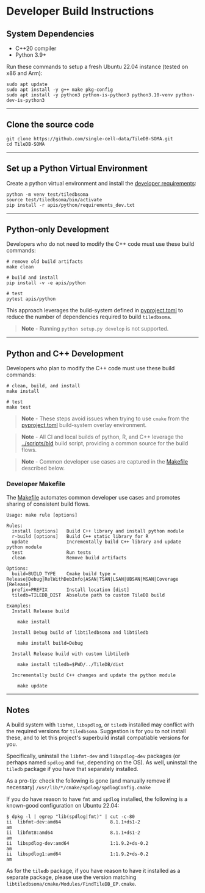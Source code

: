 # Developer Build Instructions

## System Dependencies

- C++20 compiler
- Python 3.9+

Run these commands to setup a fresh Ubuntu 22.04 instance (tested on x86 and Arm):

```
sudo apt update
sudo apt install -y g++ make pkg-config
sudo apt install -y python3 python-is-python3 python3.10-venv python-dev-is-python3
```

______________________________________________________________________

## Clone the source code

```
git clone https://github.com/single-cell-data/TileDB-SOMA.git
cd TileDB-SOMA
```

______________________________________________________________________

## Set up a Python Virtual Environment

Create a python virtual environment and install the [developer requirements](../apis/python/requirements_dev.txt):

```
python -m venv test/tiledbsoma
source test/tiledbsoma/bin/activate
pip install -r apis/python/requirements_dev.txt
```

______________________________________________________________________

## Python-only Development

Developers who do not need to modify the C++ code must use these build commands:

```
# remove old build artifacts
make clean

# build and install
pip install -v -e apis/python

# test
pytest apis/python
```

This approach leverages the build-system defined in [pyproject.toml](../apis/python/pyproject.toml) to reduce the number of dependencies required to build `tiledbsoma`.

> **Note** - Running `python setup.py develop` is not supported.

______________________________________________________________________

## Python and C++ Development

Developers who plan to modify the C++ code must use these build commands:

```
# clean, build, and install
make install

# test
make test
```

> **Note** - These steps avoid issues when trying to use `cmake` from the [pyproject.toml](../apis/python/pyproject.toml) build-system overlay environment.

> **Note** - All CI and local builds of python, R, and C++ leverage the [../scripts/bld](../scripts/bld) build script, providing a common source for the build flows.

> **Note** - Common developer use cases are captured in the [Makefile](../Makefile) described below.

### Developer Makefile

The [Makefile](../Makefile) automates common developer use cases and promotes sharing of consistent build flows.

```
Usage: make rule [options]

Rules:
  install [options]   Build C++ library and install python module
  r-build [options]   Build C++ static library for R
  update              Incrementally build C++ library and update python module
  test                Run tests
  clean               Remove build artifacts

Options:
  build=BUILD_TYPE    Cmake build type = Release|Debug|RelWithDebInfo|ASAN|TSAN|LSAN|UBSAN|MSAN|Coverage [Release]
  prefix=PREFIX       Install location [dist]
  tiledb=TILEDB_DIST  Absolute path to custom TileDB build

Examples:
  Install Release build

    make install

  Install Debug build of libtiledbsoma and libtiledb

    make install build=Debug

  Install Release build with custom libtiledb

    make install tiledb=$PWD/../TileDB/dist

  Incrementally build C++ changes and update the python module

    make update
```

______________________________________________________________________

## Notes

A build system with `libfmt`, `libspdlog`, or `tiledb` installed may conflict with the required
versions for `tiledbsoma`. Suggestion is for you to not install these, and to let this project's
superbuild install compatiable versions for you.

Specifically, uninstall the `libfmt-dev` and `libspdlog-dev` packages (or perhaps named `spdlog` and `fmt`, depending
on the OS). As well, uninstall the `tiledb` package if you have that separately installed.

As a pro-tip: check the following is gone (and manually remove if necessary) `/usr/lib/*/cmake/spdlog/spdlogConfig.cmake`

If you do have reason to have `fmt` and `spdlog` installed, the following is a known-good configuration on Ubuntu 22.04:

```
$ dpkg -l | egrep "lib(spdlog|fmt)" | cut -c-80
ii  libfmt-dev:amd64                  8.1.1+ds1-2                             am
ii  libfmt8:amd64                     8.1.1+ds1-2                             am
ii  libspdlog-dev:amd64               1:1.9.2+ds-0.2                          am
ii  libspdlog1:amd64                  1:1.9.2+ds-0.2                          am
```

As for the `tiledb` package, if you have reason to have it installed as a separate package, please use the
version matching `libtiledbsoma/cmake/Modules/FindTileDB_EP.cmake`.
